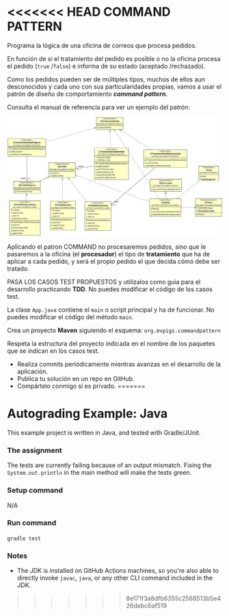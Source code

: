 <<<<<<< HEAD
COMMAND PATTERN
===============

Programa la lógica de una oficina de correos que procesa pedidos.

En función de si el tratamiento del pedido es posible o no la oficina procesa el pedido (`true` /`false`) e informa de su estado (aceptado /rechazado).

Como los pedidos pueden ser de múltiples tipos, muchos de ellos aun desconocidos y cada uno con sus particularidades propias, vamos a usar el patrón de diseño de comportamiento **_command pattern_**.

Consulta el manual de referencia para ver un ejemplo del patrón:

![Diagrama de clases UML Command Pattern](./diagrama_clases_UML_command_pattern.jpg)


Aplicando el patron COMMAND no procesaremos pedidos, sino que le pasaremos a la oficina (el **procesador**) el tipo de **tratamiento** que ha de aplicar a cada pedido, y será el propio pedido el que decida cómo debe ser tratado.

PASA LOS CASOS TEST PROPUESTOS y utilízalos como guia para el desarrollo practicando **TDD**. No puedes modificar el código de los casos test. 

La clase `App.java` contiene el `main` o script principal y ha de funcionar. No puedes modificar el código del método `main`.

Crea un proyecto **Maven** siguiendo el esquema: `org.mvpigs.commandpattern`

Respeta la estructura del proyecto indicada 
en el nombre de los paquetes que se indican en los casos test. 

- Realiza commits periódicamente mientras avanzas en el desarrollo de la aplicación.
- Publica tu solución en un repo en GitHub.
- Compártelo conmigo si es privado.
=======
# Autograding Example: Java
This example project is written in Java, and tested with Gradle/JUnit.

### The assignment
The tests are currently failing because of an output mismatch. Fixing the `System.out.println` in the main method will make the tests green.

### Setup command
N/A

### Run command
`gradle test`

### Notes
- The JDK is installed on GitHub Actions machines, so you're also able to directly invoke `javac`, `java`, or any other CLI command included in the JDK. 
>>>>>>> 8e171f3a8dfb6355c2568513b5e426debc6af519
